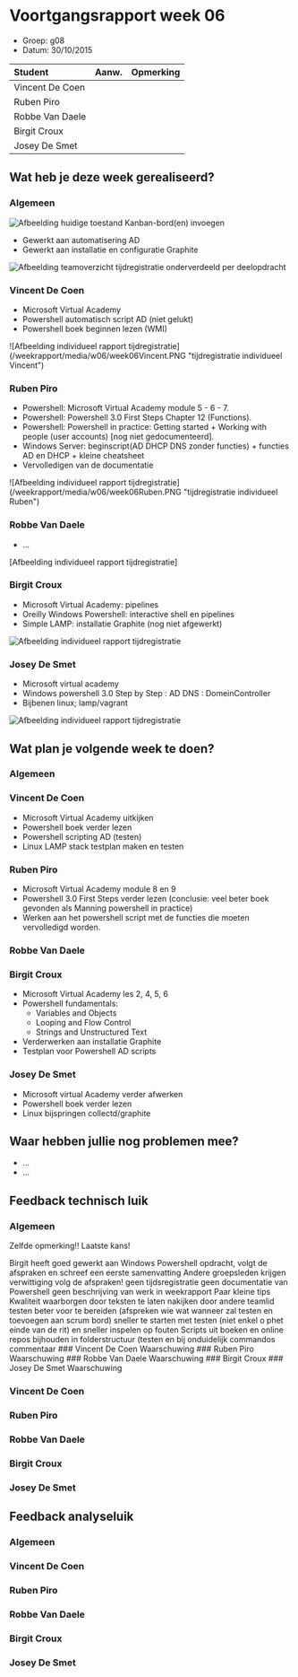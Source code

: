 # Voortgangsrapport week 06

* Groep: g08
* Datum: 30/10/2015

| Student  | Aanw. | Opmerking |
| :---     | :---  | :---      |
| Vincent De Coen |       |           |
| Ruben Piro |       |           |
| Robbe Van Daele |       |           |
| Birgit Croux |       |           |
| Josey De Smet |      |            |

## Wat heb je deze week gerealiseerd?

### Algemeen

![Afbeelding huidige toestand Kanban-bord(en) invoegen](/weekrapport/media/w06/kanbanteam.png "huboard team")

* Gewerkt aan automatisering AD
* Gewerkt aan installatie en configuratie Graphite

![Afbeelding teamoverzicht tijdregistratie onderverdeeld per deelopdracht](/weekrapport/media/w06/togglteam.png "toggl team")

### Vincent De Coen

* Microsoft Virtual Academy
* Powershell automatisch script AD (niet gelukt)
* Powershell boek beginnen lezen (WMI)

![Afbeelding individueel rapport tijdregistratie] (/weekrapport/media/w06/week06Vincent.PNG "tijdregistratie individueel Vincent")

### Ruben Piro

* Powershell: Microsoft Virtual Academy module 5 - 6 - 7.
* Powershell: Powershell 3.0 First Steps Chapter 12 (Functions).
* Powershell: Powershell in practice: Getting started + Working with people (user accounts) [nog niet gedocumenteerd].
* Windows Server: beginscript(AD DHCP DNS zonder functies) + functies AD en DHCP + kleine cheatsheet
* Vervolledigen van de documentatie

![Afbeelding individueel rapport tijdregistratie] (/weekrapport/media/w06/week06Ruben.PNG "tijdregistratie individueel Ruben")

### Robbe Van Daele

* ...

[Afbeelding individueel rapport tijdregistratie]

### Birgit Croux

* Microsoft Virtual Academy: pipelines
* Oreilly Windows Powershell: interactive shell en pipelines
* Simple LAMP: installatie Graphite (nog niet afgewerkt)

![Afbeelding individueel rapport tijdregistratie](/weekrapport/media/w06/togglbirgit.png "tijdregistratie individueel birgit")

### Josey De Smet

* Microsoft virtual academy
* Windows powershell 3.0 Step by Step : AD DNS : DomeinController
* Bijbenen linux; lamp/vagrant

![Afbeelding individueel rapport tijdregistratie](media/w06/Week6Josey.png "tijdregistratie individueel Josey")



## Wat plan je volgende week te doen?

### Algemeen

### Vincent De Coen
* Microsoft Virtual Academy uitkijken
* Powershell boek verder lezen
* Powershell scripting AD (testen)
* Linux LAMP stack testplan maken en testen

### Ruben Piro

* Microsoft Virtual Academy module 8 en 9
* Powershell 3.0 First Steps verder lezen (conclusie: veel beter boek gevonden als Manning powershell in practice)
* Werken aan het powershell script met de functies die moeten vervolledigd worden.


### Robbe Van Daele

### Birgit Croux

* Microsoft Virtual Academy les 2, 4, 5, 6
* Powershell fundamentals:
  - Variables and Objects
  - Looping and Flow Control
  - Strings and Unstructured Text
* Verderwerken aan installatie Graphite
* Testplan voor Powershell AD scripts 

### Josey De Smet
* Microsoft virtual Academy verder afwerken
* Powershell boek verder lezen
* Linux bijspringen collectd/graphite
## Waar hebben jullie nog problemen mee?

* ...
* ...

## Feedback technisch luik

### Algemeen

Zelfde opmerking!! Laatste kans!

Birgit heeft goed gewerkt aan Windows Powershell opdracht, volgt de afspraken en schreef een eerste samenvatting
Andere groepsleden krijgen verwittiging
volg de afspraken!
geen tijdsregistratie
geen documentatie van Powershell
geen beschrijving van werk in weekrapport
Paar kleine tips
Kwaliteit waarborgen door
teksten te laten nakijken door andere teamlid
testen beter voor te bereiden (afspreken wie wat wanneer zal testen en toevoegen aan scrum bord)
sneller te starten met testen (niet enkel o phet einde van de rit) en sneller inspelen op fouten
Scripts uit boeken en online repos bijhouden in folderstructuur (testen en bij onduidelijk commandos commentaar ### Vincent De Coen
Waarschuwing ### Ruben Piro
Waarschuwing ### Robbe Van Daele
Waarschuwing ### Birgit Croux ### Josey De Smet
Waarschuwing
### Vincent De Coen
### Ruben Piro
### Robbe Van Daele
### Birgit Croux
### Josey De Smet

## Feedback analyseluik

### Algemeen

### Vincent De Coen
### Ruben Piro
### Robbe Van Daele
### Birgit Croux
### Josey De Smet
